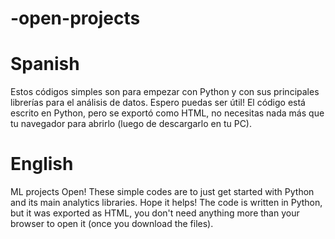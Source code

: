 # -open-projects
# Spanish
Estos códigos simples son para empezar con Python y con sus principales librerías para el análisis de datos. Espero puedas ser útil! El código está escrito en Python, pero se exportó como HTML, no necesitas nada más que tu navegador para abrirlo (luego de descargarlo en tu PC). 
# English
ML projects Open!
These simple codes are to just get started with Python and its main analytics libraries. Hope it helps!
The code is written in Python, but it was exported as HTML, you don't need anything more than your browser to open it (once you download the files).


